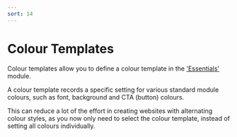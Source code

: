 ```yaml
---
sort: 14
---
```


# Colour Templates

Colour templates allow you to define a colour template in the ['Essentials'](https://pinkpigeondocs.github.io/Pink-Pigeon-Documentation/5_Pages/2_essentials.html#colour-templates) module.

A colour template records a specific setting for various standard module colours, such as font, background and CTA (button) colours.

This can reduce a lot of the effort in creating websites with alternating colour styles, as you now only need to select the colour template, instead of setting all colours individually.
